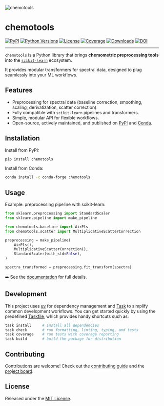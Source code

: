 ![chemotools](assets/images/banner_dark.png)

# chemotools


[![PyPI](https://img.shields.io/pypi/v/chemotools)](https://pypi.org/project/chemotools)
[![Python Versions](https://img.shields.io/pypi/pyversions/chemotools)](https://pypi.org/project/chemotools)
[![License](https://img.shields.io/pypi/l/chemotools)](https://github.com/paucablop/chemotools/blob/main/LICENSE)
[![Coverage](https://codecov.io/github/paucablop/chemotools/branch/main/graph/badge.svg?token=D7JUJM89LN)](https://codecov.io/github/paucablop/chemotools)
[![Downloads](https://static.pepy.tech/badge/chemotools)](https://pepy.tech/project/chemotools)
[![DOI](https://joss.theoj.org/papers/10.21105/joss.06802/status.svg)](https://doi.org/10.21105/joss.06802)

---

`chemotools` is a Python library that brings **chemometric preprocessing tools** into the [`scikit-learn`](https://scikit-learn.org/) ecosystem.  

It provides modular transformers for spectral data, designed to plug seamlessly into your ML workflows.

## Features

- Preprocessing for spectral data (baseline correction, smoothing, scaling, derivatization, scatter correction).  
- Fully compatible with `scikit-learn` pipelines and transformers.  
- Simple, modular API for flexible workflows.  
- Open-source, actively maintained, and published on [PyPI](https://pypi.org/project/chemotools/) and [Conda](https://anaconda.org/conda-forge/chemotools).  

## Installation

Install from PyPI:

```bash
pip install chemotools
````

Install from Conda:

```bash
conda install -c conda-forge chemotools
```

## Usage

Example: preprocessing pipeline with scikit-learn:

```python
from sklearn.preprocessing import StandardScaler
from sklearn.pipeline import make_pipeline

from chemotools.baseline import AirPls
from chemotools.scatter import MultiplicativeScatterCorrection

preprocessing = make_pipeline(
    AirPls(),
    MultiplicativeScatterCorrection(),
    StandardScaler(with_std=False),
)

spectra_transformed = preprocessing.fit_transform(spectra)
```

➡️ See the [documentation](https://paucablop.github.io/chemotools/) for full details.

## Development

This project uses [uv](https://github.com/astral-sh/uv) for dependency management and [Task](https://taskfile.dev) to simplify common development workflows.
You can get started quickly by using the predefined [Taskfile](./Taskfile.yml), which provides handy shortcuts such as:

```bash
task install     # install all dependencies
task check       # run formatting, linting, typing, and tests
task coverage    # run tests with coverage reporting
task build       # build the package for distribution
```

## Contributing

Contributions are welcome!
Check out the [contributing guide](CONTRIBUTING.md) and the [project board](https://github.com/users/paucablop/projects/4).

## License

Released under the [MIT License](LICENSE).

